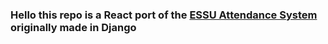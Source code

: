 ### Hello this repo is a React port of the [ESSU Attendance System](https://github.com/CSSO-Linux-User-Group-ESSU/Attendance-with-ESP-RFID) originally made in Django
